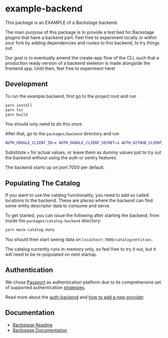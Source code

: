 # example-backend

This package is an EXAMPLE of a Backstage backend.

The main purpose of this package is to provide a test bed for Backstage plugins
that have a backend part. Feel free to experiment locally or within your fork
by adding dependencies and routes to this backend, to try things out.

Our goal is to eventually amend the create-app flow of the CLI, such that a
production ready version of a backend skeleton is made alongside the frontend
app. Until then, feel free to experiment here!

## Development

To run the example backend, first go to the project root and run

```bash
yarn install
yarn tsc
yarn build
```

You should only need to do this once.

After that, go to the `packages/backend` directory and run

```bash
AUTH_GOOGLE_CLIENT_ID=x AUTH_GOOGLE_CLIENT_SECRET=x AUTH_GITHUB_CLIENT_ID=x AUTH_GITHUB_CLIENT_SECRET=x SENTRY_TOKEN=x LOG_LEVEL=debug yarn start
```

Substitute `x` for actual values, or leave them as
dummy values just to try out the backend without using the auth or sentry features.

The backend starts up on port 7000 per default.

## Populating The Catalog

If you want to use the catalog functionality, you need to add so called locations
to the backend. These are places where the backend can find some entity descriptor
data to consume and serve.

To get started, you can issue the following after starting the backend, from inside
the `packages/catalog-backend` directory:

```bash
yarn mock-catalog-data
```

You should then start seeing data on `localhost:7000/catalog/entities`.

The catalog currently runs in-memory only, so feel free to try it out, but it will
need to be re-populated on next startup.

## Authentication

We chose [Passport](http://www.passportjs.org/) as authentication platform due to its comprehensive set of supported authentication [strategies](http://www.passportjs.org/packages/).

Read more about the [auth-backend](https://github.com/spotify/backstage/blob/master/plugins/auth-backend/README.md) and [how to add a new provider](https://github.com/spotify/backstage/blob/master/docs/auth/add-auth-provider.md)

## Documentation

- [Backstage Readme](https://github.com/spotify/backstage/blob/master/README.md)
- [Backstage Documentation](https://github.com/spotify/backstage/blob/master/docs/README.md)
